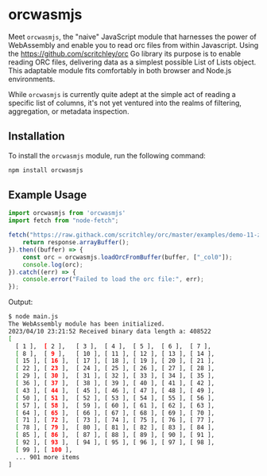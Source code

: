 # orcwasmjs

Meet `orcwasmjs`, the "naive" JavaScript module that harnesses the power of WebAssembly and enable you to read orc files from within Javascript. Using the https://github.com/scritchley/orc Go library its purpose is to enable reading ORC files, delivering data as a simplest possible List of Lists object. This adaptable module fits comfortably in both browser and Node.js environments.

While `orcwasmjs` is currently quite adept at the simple act of reading a specific list of columns, it's not yet ventured into the realms of filtering, aggregation, or metadata inspection. 


## Installation

To install the `orcwasmjs` module, run the following command:

```bash
npm install orcwasmjs
```

## Example Usage

```javascript
import orcwasmjs from 'orcwasmjs'
import fetch from "node-fetch";

fetch("https://raw.githack.com/scritchley/orc/master/examples/demo-11-zlib.orc").then((response) => {
    return response.arrayBuffer();
}).then((buffer) => {
    const orc = orcwasmjs.loadOrcFromBuffer(buffer, ["_col0"]);
    console.log(orc);
}).catch((err) => {
    console.error("Failed to load the orc file:", err);
});
```

Output:
```bash
$ node main.js
The WebAssembly module has been initialized.
2023/04/10 23:21:52 Received binary data length a: 408522
[
  [ 1 ],  [ 2 ],   [ 3 ],  [ 4 ],  [ 5 ],  [ 6 ],  [ 7 ],
  [ 8 ],  [ 9 ],   [ 10 ], [ 11 ], [ 12 ], [ 13 ], [ 14 ],
  [ 15 ], [ 16 ],  [ 17 ], [ 18 ], [ 19 ], [ 20 ], [ 21 ],
  [ 22 ], [ 23 ],  [ 24 ], [ 25 ], [ 26 ], [ 27 ], [ 28 ],
  [ 29 ], [ 30 ],  [ 31 ], [ 32 ], [ 33 ], [ 34 ], [ 35 ],
  [ 36 ], [ 37 ],  [ 38 ], [ 39 ], [ 40 ], [ 41 ], [ 42 ],
  [ 43 ], [ 44 ],  [ 45 ], [ 46 ], [ 47 ], [ 48 ], [ 49 ],
  [ 50 ], [ 51 ],  [ 52 ], [ 53 ], [ 54 ], [ 55 ], [ 56 ],
  [ 57 ], [ 58 ],  [ 59 ], [ 60 ], [ 61 ], [ 62 ], [ 63 ],
  [ 64 ], [ 65 ],  [ 66 ], [ 67 ], [ 68 ], [ 69 ], [ 70 ],
  [ 71 ], [ 72 ],  [ 73 ], [ 74 ], [ 75 ], [ 76 ], [ 77 ],
  [ 78 ], [ 79 ],  [ 80 ], [ 81 ], [ 82 ], [ 83 ], [ 84 ],
  [ 85 ], [ 86 ],  [ 87 ], [ 88 ], [ 89 ], [ 90 ], [ 91 ],
  [ 92 ], [ 93 ],  [ 94 ], [ 95 ], [ 96 ], [ 97 ], [ 98 ],
  [ 99 ], [ 100 ],
  ... 901 more items
]
```